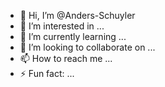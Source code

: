 - 👋 Hi, I’m @Anders-Schuyler
- 👀 I’m interested in ...
- 🌱 I’m currently learning ...
- 💞️ I’m looking to collaborate on ...
- 📫 How to reach me ...
- ⚡ Fun fact: ...

<!---
Anders-Schuyler/Anders-Schuyler is a ✨ special ✨ repository because its `README.md` (this file) appears on your GitHub profile.
You can click the Preview link to take a look at your changes.
--->
